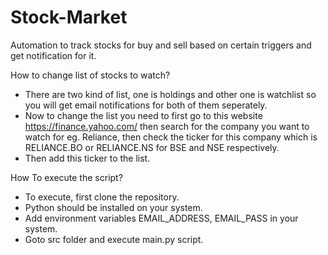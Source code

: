 # Stock-Market

Automation to track stocks for buy and sell based on certain triggers and get notification for it.


How to change list of stocks to watch?

* There are two kind of list, one is holdings and other one is watchlist so you will get email notifications for both of them seperately.
* Now to change the list you need to first go to this website https://finance.yahoo.com/ then search for the company you want to watch for eg. Reliance, then check the ticker for this company which is RELIANCE.BO or RELIANCE.NS for BSE and NSE respectively.
* Then add this ticker to the list.


How To execute the script?

* To execute, first clone the repository.
* Python should be installed on your system.
* Add environment variables EMAIL_ADDRESS, EMAIL_PASS in your system.
* Goto src folder and execute main.py script.
